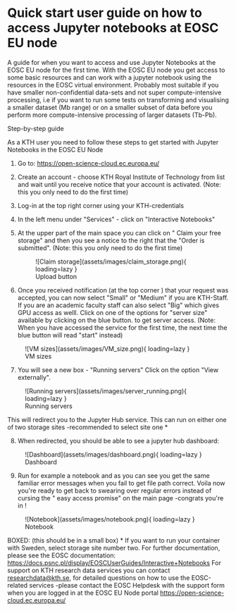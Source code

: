 # Quick start user guide on how to access Jupyter notebooks at EOSC EU node

A guide for when you want to access and use Jupyter Notebooks at the EOSC EU node for the first time. With the EOSC EU node you get access to some basic resources and can work with a jupyter notebook using the resources in the EOSC virtual environment. Probably most suitable if you have smaller non-confidential data-sets and not super compute-intensive processing, i.e if you want to run some tests on transforming and visualising a smaller dataset (Mb range) or on a smaller subset of data before you perform more compute-intensive processing of larger datasets (Tb-Pb).

Step-by-step guide

As a KTH user you need to follow these steps to get started with Jupyter Notebooks in the EOSC EU Node

1. Go to:  https://open-science-cloud.ec.europa.eu/

2. Create an account - choose KTH Royal Institute of Technology from list and wait until you receive notice that your account is activated. (Note: this you only need to do the first time)

3. Log-in at the top right corner using your KTH-credentials

4. In the left menu under "Services" - click on "Interactive Notebooks"

5. At the upper part of the main space you can click on " Claim your free storage" and then you see a notice to the right that the "Order is submitted". (Note: this you only need to do the first time)

    <figure markdown="span">
        ![Claim storage](assets/images/claim_storage.png){ loading=lazy }
    <figcaption>Upload button</figcaption>
    </figure>

6. Once you received notification (at the top corner ) that your request was accepted, you can now select "Small" or "Medium" if you are KTH-Staff. If you are an academic faculty staff can also select "Big" which gives GPU access as welll. Click on one of the options for "server size" available by clicking on the blue button.  to get server access. (Note:  When you have accessed the service for the first time, the next time the blue button will read "start" instead)

<figure markdown="span">
    ![VM sizes](assets/images/VM_size.png){ loading=lazy }
<figcaption>VM sizes</figcaption>
</figure>

7. You will see a new box - "Running servers" Click on the option "View externally".

<figure markdown="span">
    ![Running servers](assets/images/server_running.png){ loading=lazy }
<figcaption>Running servers</figcaption>
</figure>

This will redirect you to the Jupyter Hub service. This can run on either one of two storage sites -recommended to select site one *


8. When redirected, you should be able to see a jupyter hub dashboard:

<figure markdown="span">
    ![Dashboard](assets/images/dashboard.png){ loading=lazy }
<figcaption>Dashboard</figcaption>
</figure>

9. Run for example a notebook and as you can see you get the same familiar error messages when you fail to get file path correct. Voila now you're ready to get back to swearing over regular errors instead of cursing the " easy access promise" on the main page -congrats you're in !

<figure markdown="span">
    ![Notebook](assets/images/notebook.png){ loading=lazy }
<figcaption>Notebook</figcaption>
</figure>

BOXED: (this should be in a small box)
     * If you want to run your container with Sweden, select storage site number two.
    For further documentation, please see the EOSC documentation: https://docs.psnc.pl/display/EOSCUserGuides/Interactive+Notebooks
    For support on KTH research data services you can contact researchdata@kth.se, for detailed questions on how to use the EOSC-related services -please contact the EOSC Helpdesk with the support form when you are logged in at the EOSC EU Node portal https://open-science-cloud.ec.europa.eu/